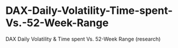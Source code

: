 # DAX-Daily-Volatility-Time-spent-Vs.-52-Week-Range
DAX Daily Volatility &amp; Time spent Vs. 52-Week Range (research)
